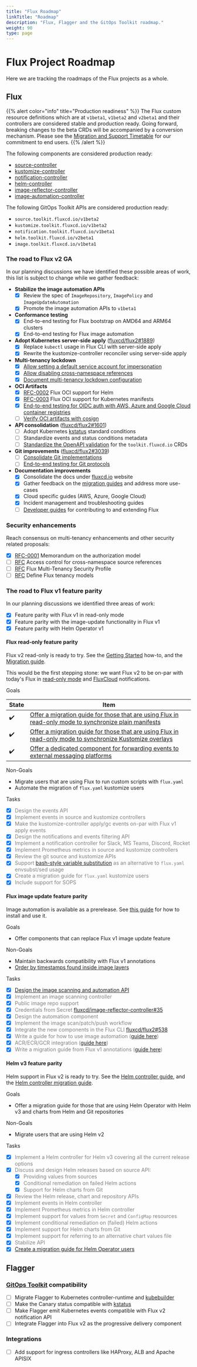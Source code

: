 ```yaml
---
title: "Flux Roadmap"
linkTitle: "Roadmap"
description: "Flux, Flagger and the GitOps Toolkit roadmap."
weight: 90
type: page
---
```


# Flux Project Roadmap

Here we are tracking the roadmaps of the Flux projects as a whole.

## Flux

{{% alert color="info" title="Production readiness" %}}
The Flux custom resource definitions which are at `v1beta1`, `v1beta2` and `v2beta1`
and their controllers are considered stable and production ready.
Going forward, breaking changes to the beta CRDs will be accompanied by a conversion mechanism.
Please see the [Migration and Support Timetable](flux/migration/timetable.md) for our commitment to end users.
{{% /alert %}}

The following components are considered production ready:

- [source-controller](/flux/components/source)
- [kustomize-controller](/flux/components/kustomize)
- [notification-controller](/flux/components/notification)
- [helm-controller](/flux/components/helm)
- [image-reflector-controller](/flux/components/image)
- [image-automation-controller](/flux/components/image)

The following GitOps Toolkit APIs are considered production ready:

- `source.toolkit.fluxcd.io/v1beta2`
- `kustomize.toolkit.fluxcd.io/v1beta2`
- `notification.toolkit.fluxcd.io/v1beta1`
- `helm.toolkit.fluxcd.io/v2beta1`
- `image.toolkit.fluxcd.io/v1beta1`

### The road to Flux v2 GA

In our planning discussions we have identified these possible areas of work,
this list is subject to change while we gather feedback:

- **Stabilize the image automation APIs**
    - [x] Review the spec of `ImageRepository`, `ImagePolicy` and `ImageUpdateAutomation`
    - [x] Promote the image automation APIs to `v1beta1`

- **Conformance testing**
    - [x] End-to-end testing for Flux bootstrap on AMD64 and ARM64 clusters
    - [x] End-to-end testing for Flux image automation

- **Adopt Kubernetes server-side apply** ([fluxcd/flux2#1889](https://github.com/fluxcd/flux2/issues/1889))
    - [x] Replace `kubectl` usage in Flux CLI with server-side apply
    - [x] Rewrite the kustomize-controller reconciler using server-side apply

- **Multi-tenancy lockdown**
    - [x] [Allow setting a default service account for impersonation](https://github.com/fluxcd/flux2/issues/2340)
    - [x] [Allow disabling cross-namespace references](https://github.com/fluxcd/flux2/issues/2337)
    - [x] [Document multi-tenancy lockdown configuration](flux/installation.md#multi-tenancy-lockdown)

- **OCI Artifacts**
    - [x] [RFC-0002](https://github.com/fluxcd/flux2/tree/main/rfcs/0002-helm-oci) Flux OCI support for Helm
    - [x] [RFC-0003](https://github.com/fluxcd/flux2/tree/main/rfcs/0003-kubernetes-oci) Flux OCI support for Kubernetes manifests
    - [x] [End-to-end testing for OIDC auth with AWS, Azure and Google Cloud container registries](hhttps://github.com/fluxcd/pkg/tree/main/oci/tests/integration)
    - [ ] [Verify OCI artifacts with cosign](https://github.com/fluxcd/source-controller/issues/863)

- **API consolidation** ([fluxcd/flux2#1601](https://github.com/fluxcd/flux2/issues/1601))
    - [ ] Adopt Kubernetes [kstatus](https://github.com/kubernetes-sigs/cli-utils/tree/v0.25.0/pkg/kstatus#conditions) standard conditions
    - [ ] Standardize events and status conditions metadata
    - [ ] [Standardize the OpenAPI validation](https://github.com/fluxcd/flux2/issues/2993) for the `toolkit.fluxcd.io` CRDs

- **Git improvements** ([fluxcd/flux2#3039](https://github.com/fluxcd/flux2/issues/3039))
    - [ ] [Consolidate Git implementations](https://github.com/fluxcd/pkg/issues/245)
    - [ ] [End-to-end testing for Git protocols](https://github.com/fluxcd/pkg/issues/334)

- **Documentation improvements**
    - [x] Consolidate the docs under [fluxcd.io](https://fluxcd.io) website
    - [x] Gather feedback on the [migration guides](https://github.com/fluxcd/flux2/discussions/413) and address more use-cases
    - [x] Cloud specific guides (AWS, Azure, Google Cloud)
    - [x] Incident management and troubleshooting guides
    - [ ] [Developer guides](https://github.com/fluxcd/flux2/issues/1602#issuecomment-1131951114) for contributing to and extending Flux

### Security enhancements

Reach consensus on multi-tenancy enhancements and other security related proposals:

- [x] [RFC-0001](https://github.com/fluxcd/flux2/tree/main/rfcs/0001-authorization) Memorandum on the authorization model
- [ ] [RFC](https://github.com/fluxcd/flux2/pull/2092) Access control for cross-namespace source references
- [ ] [RFC](https://github.com/fluxcd/flux2/pull/2093) Flux Multi-Tenancy Security Profile
- [ ] [RFC](https://github.com/fluxcd/flux2/pull/2086) Define Flux tenancy models

### The road to Flux v1 feature parity

In our planning discussions we identified three areas of work:

- [x] Feature parity with Flux v1 in read-only mode
- [x] Feature parity with the image-update functionality in Flux v1
- [x] Feature parity with Helm Operator v1

#### Flux read-only feature parity

Flux v2 read-only is ready to try. See the [Getting
Started](/flux/get-started/) how-to, and the
[Migration
guide](/flux/migration/flux-v1-migration/).

This would be the first stepping stone: we want Flux v2 to be on-par with today's Flux in
[read-only mode](https://github.com/fluxcd/flux/blob/master/flux/faq.md#can-i-run-flux-with-readonly-git-access)
and [FluxCloud](https://github.com/justinbarrick/fluxcloud) notifications.

Goals

State | Item
----- | ----
:heavy_check_mark: | [Offer a migration guide for those that are using Flux in read-only mode to synchronize plain manifests](/flux/migration/flux-v1-migration/)
:heavy_check_mark: | [Offer a migration guide for those that are using Flux in read-only mode to synchronize Kustomize overlays](/flux/migration/flux-v1-migration/)
:heavy_check_mark: | [Offer a dedicated component for forwarding events to external messaging platforms](/flux/guides/notifications/)

Non-Goals

-  Migrate users that are using Flux to run custom scripts with `flux.yaml`
-  Automate the migration of `flux.yaml` kustomize users

Tasks

- [x]  <span style="color:grey">Design the events API</span>
- [x]  <span style="color:grey">Implement events in source and kustomize controllers</span>
- [x]  <span style="color:grey">Make the kustomize-controller apply/gc events on-par with Flux v1 apply events</span>
- [x]  <span style="color:grey">Design the notifications and events filtering API</span>
- [x]  <span style="color:grey">Implement a notification controller for Slack, MS Teams, Discord, Rocket</span>
- [x]  <span style="color:grey">Implement Prometheus metrics in source and kustomize controllers</span>
- [x]  <span style="color:grey">Review the git source and kustomize APIs</span>
- [x]  <span style="color:grey">Support [bash-style variable substitution](/flux/components/kustomize/kustomization/#variable-substitution) as an alternative to `flux.yaml` envsubst/sed usage</span>
- [x]  <span style="color:grey">Create a migration guide for `flux.yaml` kustomize users</span>
- [x]  <span style="color:grey">Include support for SOPS</span>

#### Flux image update feature parity

Image automation is available as a prerelease. See [this
guide](/flux/guides/image-update/) for how to
install and use it.

Goals

-  Offer components that can replace Flux v1 image update feature

Non-Goals

-  Maintain backwards compatibility with Flux v1 annotations
-  [Order by timestamps found inside image layers](https://github.com/fluxcd/flux2/discussions/802)

Tasks

- [x] <span style="color:grey">[Design the image scanning and automation API](https://github.com/fluxcd/flux2/discussions/107)</span>
- [x] <span style="color:grey">Implement an image scanning controller</span>
- [x] <span style="color:grey">Public image repo support</span>
- [x] <span style="color:grey">Credentials from Secret [fluxcd/image-reflector-controller#35](https://github.com/fluxcd/image-reflector-controller/pull/35)</span>
- [x] <span style="color:grey">Design the automation component</span>
- [x] <span style="color:grey">Implement the image scan/patch/push workflow</span>
- [x] <span style="color:grey">Integrate the new components in the Flux CLI [fluxcd/flux2#538](https://github.com/fluxcd/flux2/pull/538)</span>
- [x] <span style="color:grey">Write a guide for how to use image automation ([guide here](/flux/guides/image-update/))</span>
- [x] <span style="color:grey">ACR/ECR/GCR integration ([guide here](/flux/guides/image-update/#imagerepository-cloud-providers-authentication))</span>
- [x] <span style="color:grey">Write a migration guide from Flux v1 annotations ([guide here](/flux/migration/flux-v1-automation-migration/))</span>

#### Helm v3 feature parity

Helm support in Flux v2 is ready to try. See the [Helm controller
guide](/flux/guides/helmreleases/), and the [Helm
controller migration
guide](/flux/migration/helm-operator-migration/).

Goals

-  Offer a migration guide for those that are using Helm Operator with Helm v3 and charts from
   Helm and Git repositories

Non-Goals

-  Migrate users that are using Helm v2

Tasks

- [x]  <span style="color:grey">Implement a Helm controller for Helm v3 covering all the current release options</span>
- [x]  <span style="color:grey">Discuss and design Helm releases based on source API:</span>
    * [x]  <span style="color:grey">Providing values from sources</span>
    * [x]  <span style="color:grey">Conditional remediation on failed Helm actions</span>
    * [x]  <span style="color:grey">Support for Helm charts from Git</span>
- [x]  <span style="color:grey">Review the Helm release, chart and repository APIs</span>
- [x]  <span style="color:grey">Implement events in Helm controller</span>
- [x]  <span style="color:grey">Implement Prometheus metrics in Helm controller</span>
- [x]  <span style="color:grey">Implement support for values from `Secret` and `ConfigMap` resources</span>
- [x]  <span style="color:grey">Implement conditional remediation on (failed) Helm actions</span>
- [x]  <span style="color:grey">Implement support for Helm charts from Git</span>
- [x]  <span style="color:grey">Implement support for referring to an alternative chart values file</span>
- [x]  <span style="color:grey">Stabilize API</span>
- [x]  <span style="color:grey">[Create a migration guide for Helm Operator users](flux/migration/helm-operator-migration.md)</span>

## Flagger

### [GitOps Toolkit](https://github.com/fluxcd/flux2) compatibility

- [ ] Migrate Flagger to Kubernetes controller-runtime and [kubebuilder](https://github.com/kubernetes-sigs/kubebuilder)
- [ ] Make the Canary status compatible with [kstatus](https://github.com/kubernetes-sigs/cli-utils)
- [ ] Make Flagger emit Kubernetes events compatible with Flux v2 notification API
- [ ] Integrate Flagger into Flux v2 as the progressive delivery component

### Integrations

- [ ] Add support for ingress controllers like HAProxy, ALB and Apache APISIX
